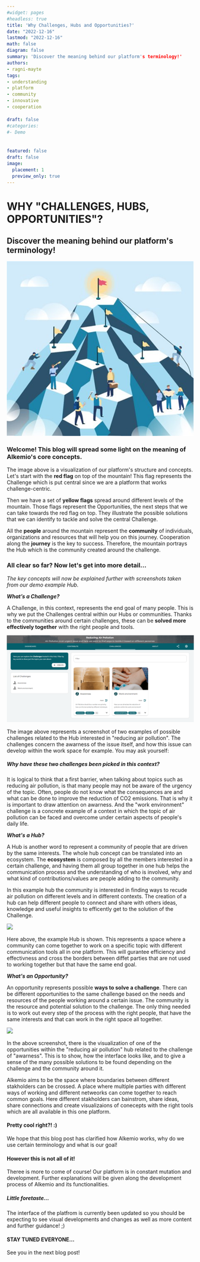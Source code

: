 ```yaml
---
#widget: pages
#headless: true
title: 'Why Challenges, Hubs and Opportunities?'
date: "2022-12-16"
lastmod: "2022-12-16"
math: false
diagram: false
summary: 'Discover the meaning behind our platform's terminology!'
authors:
- ragni-mayte
tags:
- understanding
- platform
- community
- innovative
- cooperation

draft: false
#categories:
#- Demo


featured: false
draft: false
image:
  placement: 1
  preview_only: true
---
```


# WHY "CHALLENGES, HUBS, OPPORTUNITIES"?
## Discover the meaning behind our platform's terminology!

![](./header.png)


### Welcome! This blog will spread some light on the meaning of Alkemio's core concepts.

The image above is a visualization of our platform's structure and concepts. Let's start with the **red flag** on top of the mountain! This flag represents the Challenge which is put central since we are a platform that works challenge-centric. 

Then we have a set of **yellow flags** spread around different levels of the mountain. Those flags represent the Opportunities, the next steps that we can take towards the red flag on top. They illustrate the possible solutions that we can identify to tackle and solve the central Challenge. 

All the **people** around the mountain represent the **community** of individuals, organizations and resources that will help you on this journey. Cooperation along the **journey** is the key to success. Therefore, the mountain portrays the Hub which is the community created around the challenge.

### All clear so far? Now let's get into more detail...
*The key concepts will now be explained further with screenshots taken from our demo example Hub.*

***What’s a Challenge?***

A Challenge, in this context, represents the end goal of many people. This is why we put the Challenges central within our Hubs or communities. Thanks to the communities around certain challenges, these can be **solved more effectively together** with the right people and tools.

![](./challenges-page.png)

The image above represents a screenshot of two examples of possible challenges related to the Hub interested in "reducing air pollution". The challenges concern the awarness of the issue itself, and how this issue can develop within the work space for example. 
You may ask yourself: 
##### Why have these two challenges been picked in this context?

It is logical to think that a first barrier, when talking about topics such as reducing air pollution, is that many people may not be aware of the urgency of the topic. Often, people do not know what the consequences are and what can be done to improve the reduction of CO2 emissions. That is why it is important to draw attention on awarness. And the "work environment" challenge is a concrete example of a context in which the topic of air pollution can be faced and overcome under certain aspects of people's daily life. 


***What's a Hub?***

A Hub is another word to represent a community of people that are driven by the same interests. The whole hub concept can be translated into an ecosystem. The **ecosystem** is composed by all the members interested in a certain challenge, and having them all group together in one hub helps the communication process and the understanding of who is involved, why and what kind of contributions/values are people adding to the community. 

In this example hub the community is interested in finding ways to recude air pollution on different levels and in different contexts. The creation of a hub can help different people to connect and share with others ideas, knowledge and useful insights to efficently get to the solution of the Challenge.

![](./hub-page.jpg)

Here above, the example Hub is shown. This represents a space where a community can come together to work on a specific topic with different communication tools all in one platform. This will gurantee efficiency and effectivness and cross the borders between diffet parties that are not used to working together but that have the same end goal.


***What's an Opportunity?***

An opportunity represents possible **ways to solve a challenge**. There can be different opportunities to the same challenge based on the needs and resources of the people working around a certain issue. The community is the resource and potential solution to the challenge. The only thing needed is to work out every step of the process with the right people, that have the same interests and that can work in the right space all together.

![](./opportunity-page.jpg)

In the above screenshot, there is the visualization of one of the opportunities within the "reducing air pollution" hub related to the challenge of "awarness". This is to show, how the interface looks like, and to give a sense of the many possible solutions to be found depending on the challenge and the community around it. 

Alkemio aims to be the space where boundaries between different stakholders can be crossed. A place where multiple parties with different ways of working and different netweorks can come together to reach common goals. Here different stakholders can bainstrom, share ideas, share connections and create visualizaions of conecepts with the right tools which are all available in this one platform.

#### **Pretty cool right?! :)**

We hope that this blog post has clarified how Alkemio works, why do we use certain terminology and what is our goal!

#### **However this is not all of it!**
Theree is more to come of course! Our platform is in constant mutation and development. Further explanations will be given along the development process of Alkemio and its functionalities. 
##### *Little foretaste...*
The interface of the platfrom is currently been updated so you should be expecting to see visual developments and changes as well as more content and further guidance! ;)

#### **STAY TUNED EVERYONE...**
See you in the next blog post!
